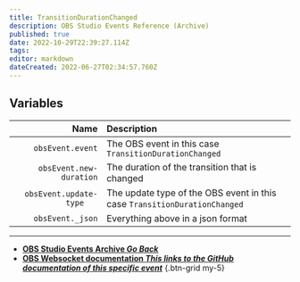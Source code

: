 ```yaml
---
title: TransitionDurationChanged
description: OBS Studio Events Reference (Archive)
published: true
date: 2022-10-29T22:39:27.114Z
tags: 
editor: markdown
dateCreated: 2022-06-27T02:34:57.760Z
---
```


## Variables
Name | Description
----:|:------------
`obsEvent.event` | The OBS event in this case `TransitionDurationChanged`
`obsEvent.new-duration` | The duration of the transition that is changed
`obsEvent.update-type	` | The update type of the OBS event in this case `TransitionDurationChanged`
`obsEvent._json` | Everything above in a json format
---

- [<i class="mdi mdi-chevron-left"></i>**OBS Studio Events Archive *Go Back***](/Broadcasters/OBS/Archive/Events)
- [<i class="mdi mdi-github"></i> **OBS Websocket documentation *This links to the GitHub documentation of this specific event***](https://github.com/obsproject/obs-websocket/blob/4.x-current/docs/generated/protocol.md#transitiondurationchanged)
{.btn-grid my-5}
